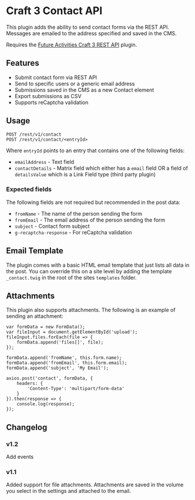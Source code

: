 # Craft 3 Contact API

This plugin adds the ability to send contact forms via the REST API.
Messages are emailed to the address specified and saved in the CMS.

Requires the [Future Activities Craft 3 REST API](https://github.com/FutureActivities/Craft3-REST-API) plugin.

## Features

- Submit contact form via REST API
- Send to specific users or a generic email address
- Submissions saved in the CMS as a new Contact element
- Export submissions as CSV
- Supports reCaptcha validation

## Usage

    POST /rest/v1/contact
    POST /rest/v1/contact/<entryId>

Where `entryId` points to an entry that contains one of the following fields:

- `emailAddress` - Text field
- `contactDetails` - Matrix field which either has a `email` field OR a field of `detailsValue` which is a Link Field type (third party plugin)

### Expected fields

The following fields are not required but recommended in the post data:

- `fromName` - The name of the person sending the form
- `fromEmail` - The email address of the person sending the form
- `subject` - Contact form subject
- `g-recaptcha-response` - For reCaptcha validation

## Email Template

The plugin comes with a basic HTML email template that just lists all data in the post.
You can override this on a site level by adding the template `_contact.twig` in the root of the sites `templates` folder.

## Attachments

This plugin also supports attachments. The following is an example of sending an attachment:

    var formData = new FormData();
    var fileInput = document.getElementById('upload');
    fileInput.files.forEach(file => {
        formData.append('files[]', file);
    });
    
    formData.append('fromName', this.form.name);
    formData.append('fromEmail', this.form.email);
    formData.append('subject', 'My Email');
    
    axios.post('contact', formData, {
        headers: {
            'Content-Type': 'multipart/form-data'
        }
    }).then(response => {
        console.log(response);
    });

## Changelog

### v1.2

Add events

### v1.1

Added support for file attachments.
Attachments are saved in the volume you select in the settings and attached to the email.